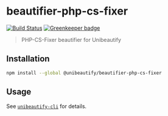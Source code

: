 # beautifier-php-cs-fixer

[![Build Status](https://travis-ci.org/Unibeautify/beautifier-php-cs-fixer.svg?branch=master)](https://travis-ci.org/Unibeautify/beautifier-php-cs-fixer) [![Greenkeeper badge](https://badges.greenkeeper.io/Unibeautify/beautifier-php-cs-fixer.svg)](https://greenkeeper.io/)

> PHP-CS-Fixer beautifier for Unibeautify

## Installation

```bash
npm install --global @unibeautify/beautifier-php-cs-fixer
```

## Usage

See [`unibeautify-cli`](https://github.com/Unibeautify/unibeautify-cli) for details.